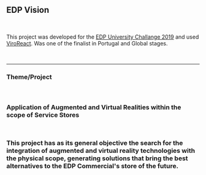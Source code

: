 <H2 [ENG]>EDP Vision</H2>
    <br>
        <p>
        This project was developed for the <a href="https://portugal.edp.com/en/edp-university-challenge-2019">EDP University Challange 2019</a> and used <a href="https://viromedia.com/viroreact/">ViroReact</a>. Was one of the finalist in Portugal and Global stages.
        </p>
    <br>
    <hr>
<h3>Theme/Project<h3>
  <br>
    <p>
    Application of Augmented and Virtual Realities within the scope of Service Stores
    <p>
 <br>
    <p>
    This project has as its general objective the search for the integration of augmented and virtual reality technologies with the physical scope, generating solutions that bring the best alternatives to the EDP Commercial's store of the future.
    <p>
